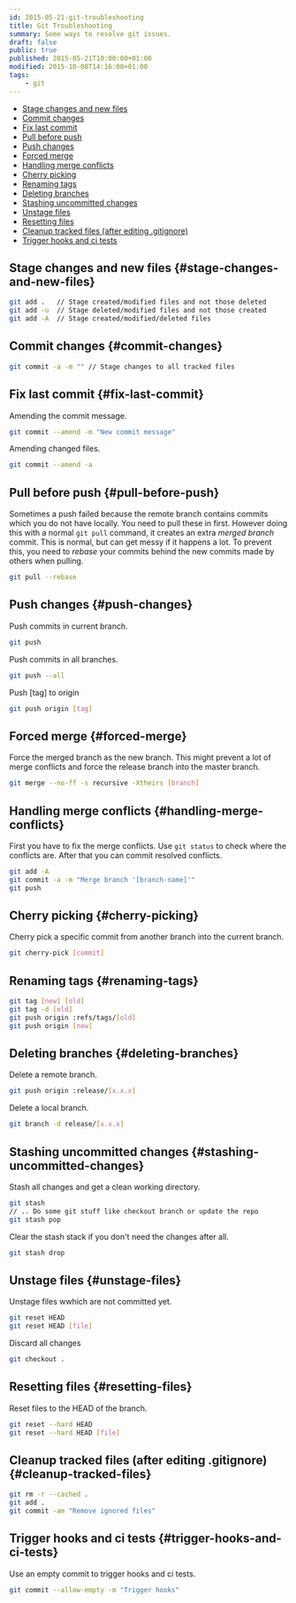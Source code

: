 ```yaml
---
id: 2015-05-21-git-troubleshooting
title: Git Troubleshooting
summary: Some ways to resolve git issues.
draft: false
public: true
published: 2015-05-21T10:00:00+01:00
modified: 2015-10-08T14:16:00+01:00
tags:
    - git
---
```


* [Stage changes and new files](#stage-changes-and-new-files)
* [Commit changes](#commit-changes)
* [Fix last commit](#fix-last-commit)
* [Pull before push](#pull-before-push)
* [Push changes](#push-changes)
* [Forced merge](#forced-merge)
* [Handling merge conflicts](#handling-merge-conflicts)
* [Cherry picking](#cherry-picking)
* [Renaming tags](#renaming-tags)
* [Deleting branches](#deleting-branches)
* [Stashing uncommitted changes](#stashing-uncommitted-changes)
* [Unstage files](#unstage-files)
* [Resetting files](#resetting-files)
* [Cleanup tracked files (after editing .gitignore)](#cleanup-tracked-files)
* [Trigger hooks and ci tests](#trigger-hooks-and-ci-tests)

## Stage changes and new files {#stage-changes-and-new-files}

```bash
git add .   // Stage created/modified files and not those deleted
git add -u  // Stage deleted/modified files and not those created
git add -A  // Stage created/modified/deleted files
```

## Commit changes {#commit-changes}

```bash
git commit -a -m "" // Stage changes to all tracked files
```

## Fix last commit {#fix-last-commit}

Amending the commit message.

```bash
git commit --amend -m "New commit message"
```

Amending changed files.

```bash
git commit --amend -a
```

## Pull before push {#pull-before-push}

Sometimes a push failed because the remote branch contains commits which you do not have locally. You need to pull these in first. However doing this with a normal `git pull` command, it creates an extra *merged branch* commit. This is normal, but can get messy if it happens a lot. To prevent this, you need to *rebase* your commits behind the new commits made by others when pulling.

```bash
git pull --rebase
```

## Push changes {#push-changes}

Push commits in current branch.

```bash
git push
```

Push commits in all branches.

```bash
git push --all
```

Push [tag] to origin

```bash
git push origin [tag]
```

## Forced merge {#forced-merge}

Force the merged branch as the new branch. This might prevent a lot of merge conflicts and force the release branch into the master branch.

```bash
git merge --no-ff -s recursive -Xtheirs [branch]
```

## Handling merge conflicts {#handling-merge-conflicts}

First you have to fix the merge conflicts. Use ``git status`` to check where the conflicts are. After that you can commit resolved conflicts.

```bash
git add -A
git commit -a -m "Merge branch '[branch-name]'"
git push
```

## Cherry picking {#cherry-picking}

Cherry pick a specific commit from another branch into the current branch.

```bash
git cherry-pick [commit]
```

## Renaming tags {#renaming-tags}

```bash
git tag [new] [old]
git tag -d [old]
git push origin :refs/tags/[old]
git push origin [new]
```

## Deleting branches {#deleting-branches}

Delete a remote branch.

```bash
git push origin :release/[x.x.x]
```

Delete a local branch.

```bash
git branch -d release/[x.x.x]
```

## Stashing uncommitted changes {#stashing-uncommitted-changes}

Stash all changes and get a clean working directory.

```bash
git stash
// .. Do some git stuff like checkout branch or update the repo
git stash pop
```

Clear the stash stack if you don't need the changes after all.

```bash
git stash drop
```

## Unstage files {#unstage-files}

Unstage files wwhich are not committed yet.

```bash
git reset HEAD
git reset HEAD [file]
```

Discard all changes

```bash
git checkout .
```

## Resetting files {#resetting-files}

Reset files to the HEAD of the branch.

```bash
git reset --hard HEAD
git reset --hard HEAD [file]
```

## Cleanup tracked files (after editing .gitignore) {#cleanup-tracked-files}

```bash
git rm -r --cached .
git add .
git commit -am "Remove ignored files"
```

## Trigger hooks and ci tests {#trigger-hooks-and-ci-tests}

Use an empty commit to trigger hooks and ci tests.

```bash
git commit --allow-empty -m "Trigger hooks"
```
